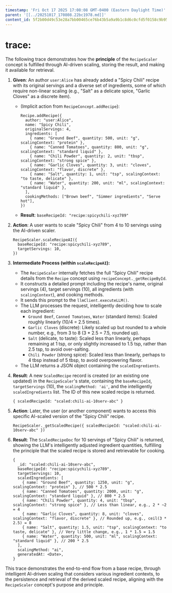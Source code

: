 ```yaml
---
timestamp: 'Fri Oct 17 2025 17:08:08 GMT-0400 (Eastern Daylight Time)'
parent: '[[../20251017_170808.22bc1978.md]]'
content_id: 5f2b00d49c53e28a7bb00465ce76b43b5a9a9b1c8d6c0cfd5f0158c9b958582f
---
```


# trace:

The following trace demonstrates how the **principle** of the `RecipeScaler` concept is fulfilled through AI-driven scaling, storing the result, and making it available for retrieval.

1. **Given**: An author `user:Alice` has already added a "Spicy Chili" recipe with its original servings and a diverse set of ingredients, some of which require non-linear scaling (e.g., "Salt" as a delicate spice, "Garlic Cloves" as a discrete item).
   * (Implicit action from `RecipeConcept.addRecipe`):
     ```
     Recipe.addRecipe({
       author: "user:Alice",
       name: "Spicy Chili",
       originalServings: 4,
       ingredients: [
         { name: "Ground Beef", quantity: 500, unit: "g", scalingContext: "protein" },
         { name: "Canned Tomatoes", quantity: 800, unit: "g", scalingContext: "standard liquid" },
         { name: "Chili Powder", quantity: 2, unit: "tbsp", scalingContext: "strong spice" },
         { name: "Garlic Cloves", quantity: 3, unit: "cloves", scalingContext: "flavor, discrete" },
         { name: "Salt", quantity: 1, unit: "tsp", scalingContext: "to taste, delicate" },
         { name: "Water", quantity: 200, unit: "ml", scalingContext: "standard liquid" },
       ],
       cookingMethods: ["Brown beef", "Simmer ingredients", "Serve hot"],
     })
     ```
   * **Result**: `baseRecipeId: "recipe:spicychili-xyz789"`

2. **Action**: A user wants to scale "Spicy Chili" from 4 to 10 servings using the AI-driven scaler.
   ```
   RecipeScaler.scaleRecipeAI({
     baseRecipeId: "recipe:spicychili-xyz789",
     targetServings: 10,
   })
   ```

3. **Intermediate Process (within `scaleRecipeAI`):**
   * The `RecipeScaler` internally fetches the full "Spicy Chili" recipe details from the `Recipe` concept using `recipeConcept._getRecipeById`.
   * It constructs a detailed prompt including the recipe's name, original servings (4), target servings (10), all ingredients (with `scalingContext`), and cooking methods.
   * It sends this prompt to the `llmClient.executeLLM()`.
   * The LLM processes the request, intelligently deciding how to scale each ingredient:
     * `Ground Beef`, `Canned Tomatoes`, `Water` (standard items): Scaled roughly linearly (10/4 = 2.5 times).
     * `Garlic Cloves` (discrete): Likely scaled up but rounded to a whole number, e.g., from 3 to 8 (3 \* 2.5 = 7.5, rounded up).
     * `Salt` (delicate, to taste): Scaled less than linearly, perhaps remaining at 1 tsp, or only slightly increased to 1.5 tsp, rather than 2.5 tsp, to avoid over-salting.
     * `Chili Powder` (strong spice): Scaled less than linearly, perhaps to 4 tbsp instead of 5 tbsp, to avoid overpowering flavor.
   * The LLM returns a JSON object containing the `scaledIngredients`.

4. **Result**: A new `ScaledRecipe` record is created (or an existing one updated) in the `RecipeScaler`'s state, containing the `baseRecipeId`, `targetServings` (10), the `scalingMethod: 'ai'`, and the intelligently `scaledIngredients` list. The ID of this new scaled recipe is returned.
   ```
   { scaledRecipeId: "scaled:chili-ai-10serv-abc" }
   ```

5. **Action**: Later, the user (or another component) wants to access this specific AI-scaled version of the "Spicy Chili" recipe.
   ```
   RecipeScaler._getScaledRecipe({ scaledRecipeId: "scaled:chili-ai-10serv-abc" })
   ```

6. **Result**: The `ScaledRecipeDoc` for 10 servings of "Spicy Chili" is returned, showing the LLM's intelligently adjusted ingredient quantities, fulfilling the principle that the scaled recipe is stored and retrievable for cooking.
   ```
   {
     _id: "scaled:chili-ai-10serv-abc",
     baseRecipeId: "recipe:spicychili-xyz789",
     targetServings: 10,
     scaledIngredients: [
       { name: "Ground Beef", quantity: 1250, unit: "g", scalingContext: "protein" }, // 500 * 2.5
       { name: "Canned Tomatoes", quantity: 2000, unit: "g", scalingContext: "standard liquid" }, // 800 * 2.5
       { name: "Chili Powder", quantity: 4, unit: "tbsp", scalingContext: "strong spice" }, // Less than linear, e.g., 2 * ~2 = 4
       { name: "Garlic Cloves", quantity: 8, unit: "cloves", scalingContext: "flavor, discrete" }, // Rounded up, e.g., ceil(3 * 2.5) = 8
       { name: "Salt", quantity: 1.5, unit: "tsp", scalingContext: "to taste, delicate" }, // Very little change, e.g., 1 * 1.5 = 1.5
       { name: "Water", quantity: 500, unit: "ml", scalingContext: "standard liquid" }, // 200 * 2.5
     ],
     scalingMethod: "ai",
     generatedAt: <Date>,
   }
   ```

This trace demonstrates the end-to-end flow from a base recipe, through intelligent AI-driven scaling that considers various ingredient contexts, to the persistence and retrieval of the derived scaled recipe, aligning with the `RecipeScaler` concept's purpose and principle.
